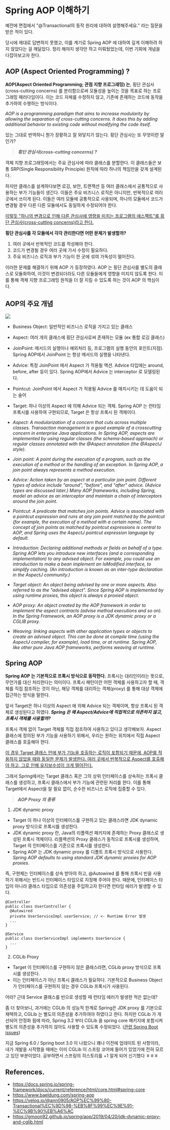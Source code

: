 # Spring AOP 이해하기

예전에 면접에서 "@Transactional의 동작 원리에 대하여 설명해주세요." 라는 질문을 받은 적이 있다.

당시에 제대로 답변하지 못했고, 이를 계기로 Spring AOP 에 대하여 깊게 이해하려 하지 않았다는 걸 깨달았다. 정리 해야지 생각만 하고 미뤄뒀었는데, 이번 기회에 개념을 다잡아보고자 한다.

## AOP (Aspect Oriented Programming) ?

**AOP(Aspect Oriented Programming; 관점 지향 프로그래밍) 는**, 횡단 관심사(cross-cutting concerns) 를 분리함으로써 모듈성을 높이는 것을 목표로 하는 프로그래밍 패러다임이다. 이는 코드 자체를 수정하지 않고, 기존에 존재하는 코드에 동작을 추가하여 수행하는 방식이다.

_AOP is a programming paradigm that aims to increase modularity by allowing the separation of cross-cutting concerns. It does this by adding additional behavior to existing code without modifying the code itself._

있는 그대로 번역하니 뭔가 장황하고 잘 와닿지가 않는다. 횡단 관심사는 또 무엇이란 말인가?

> **_횡단 관심사(cross-cutting concerns) ?_**

객체 지향 프로그래밍에서는 주요 관심사에 따라 클래스를 분할한다. 이 클래스들은 보통 SRP(Single Responsibility Principle) 원칙에 따라 하나의 책임만을 갖게 설계된다.

하지만 클래스를 설계하다보면 로깅, 보안, 트랜잭션 등 여러 클래스에서 공통적으로 사용하는 부가 기능들이 생긴다. 이들은 주요 비즈니스 로직은 아니지만, 반복적으로 여러 곳에서 쓰이게 된다. 이들은 여러 모듈에 공통적으로 사용되며, 하나의 모듈에서 코드가 변경될 경우 다른 다른 모듈에서도 동일하게 수정되어야 한다.

<u>이렇듯 "하나의 변경으로 인해 다른 관심사에 영향을 미치는 프로그램의 애스팩트"를 횡단 관심사(cross-cutting concerns)라고 한다.</u>

**횡단 관심사를 각 모듈에서 각각 관리한다면 어떤 문제가 발생할까?**

1. 여러 곳에서 반복적인 코드를 작성해야 한다.
2. 코드가 변경될 경우 여러 곳에 가서 수정이 필요하다.
3. 주요 비즈니스 로직과 부가 기능이 한 곳에 섞여 가독성이 떨어진다.

이러한 문제를 해결하기 위해 AOP 가 등장하였다.
AOP 는 횡단 관심사를 별도의 클래스로 모듈화하여, 이것이 변경되더라도 다른 모듈들에게 영향을 미치지 않도록 한다. 이를 통해 객체 지향 프로그래밍 원칙을 더 잘 지킬 수 있도록 하는 것이 AOP 의 핵심이다.

## AOP의 주요 개념

![](https://www.baeldung.com/wp-content/uploads/2017/11/Program_Execution.jpg)

- Business Object: 일반적인 비즈니스 로직을 가지고 있는 클래스
- Aspect: 여러 개의 클래스에 횡단 관심사로써 존재하는 모듈 (ex 통합 로깅 클래스)
- JoinPoint: 메서드의 실행이나 예외처리 등, 프로그램의 실행 동안의 포인트(지점). Spring AOP에서 JoinPoint 는 항상 메서드의 실행을 나타낸다.
- Advice: 특정 JoinPoint 에서 Aspect 가 적용될 액션. Advice 타입에는 around, before, after 등이 있다. Spring AOP에서 Advice 는 interceptor 로 모델링된다.
- Pointcut: JoinPoint 에서 Aspect 가 적용될 Advice 를 매치시키는 데 도움이 되는 술어
- Target: 하나 이상의 Aspect 에 의해 Advice 되는 객체. Spring AOP 는 런타임 프록시를 사용하여 구현되므로, Target 은 항상 프록시 된 객체이다.

- _Aspect: A modularization of a concern that cuts across multiple classes. Transaction management is a good example of a crosscutting concern in enterprise Java applications. In Spring AOP, aspects are implemented by using regular classes (the schema-based approach) or regular classes annotated with the @Aspect annotation (the @AspectJ style)._
- _Join point: A point during the execution of a program, such as the execution of a method or the handling of an exception. In Spring AOP, a join point always represents a method execution._
- _Advice: Action taken by an aspect at a particular join point. Different types of advice include "around", "before", and "after" advice. (Advice types are discussed later.) Many AOP frameworks, including Spring, model an advice as an interceptor and maintain a chain of interceptors around the join point._
- _Pointcut: A predicate that matches join points. Advice is associated with a pointcut expression and runs at any join point matched by the pointcut (for example, the execution of a method with a certain name). The concept of join points as matched by pointcut expressions is central to AOP, and Spring uses the AspectJ pointcut expression language by default._
- _Introduction: Declaring additional methods or fields on behalf of a type. Spring AOP lets you introduce new interfaces (and a corresponding implementation) to any advised object. For example, you could use an introduction to make a bean implement an IsModified interface, to simplify caching. (An introduction is known as an inter-type declaration in the AspectJ community.)_
- _Target object: An object being advised by one or more aspects. Also referred to as the "advised object". Since Spring AOP is implemented by using runtime proxies, this object is always a proxied object._
- _AOP proxy: An object created by the AOP framework in order to implement the aspect contracts (advise method executions and so on). In the Spring Framework, an AOP proxy is a JDK dynamic proxy or a CGLIB proxy._
- _Weaving: linking aspects with other application types or objects to create an advised object. This can be done at compile time (using the AspectJ compiler, for example), load time, or at runtime. Spring AOP, like other pure Java AOP frameworks, performs weaving at runtime._

## Spring AOP

**Spring AOP 는 기본적으로 프록시 방식으로 동작한다.** 프록시는 대리인이라는 뜻으로, 무언가를 대신 처리한다는 의미이다. 프록시 패턴이란 어떤 객체를 사용하고자 할 때, 객체를 직접 참조하는 것이 아닌, 해당 객체를 대리하는 객체(proxy) 를 통해 대상 객체에 접근하는 방식을 말한다.

앞서 Target은 하나 이상의 Aspect 에 의해 Advice 되는 객체이며, 항상 프록시 된 객체로 생성된다고 하였다. **_Spring 은 왜 Aspect/Advice에 직접적으로 의존하지 않고, 프록시 객체를 사용할까?_**

프록시 객체 없이 Target 객체를 직접 참조하여 사용하고 있다고 생각해보자. Aspect 클래스에 정의된 부가 기능을 사용하기 위해서, 우리는 원하는 위치에서 직접 Aspect 클래스를 호출해야 한다.

<u>이 경우 Target 클래스 안에 부가 기능을 호출하는 로직이 포함되기 때문에, AOP를 적용하지 않았을 때와 동일한 문제가 발생한다. 여러 곳에서 반복적으로 Aspect를 호출해야 하고, 그로 인해 유지보수성이 크게 떨어진다.</u>

그래서 Spring에서는 Target 클래스 혹은 그의 상위 인터페이스를 상속하는 프록시 클래스를 생성하고, 프록시 클래스에서 부가 기능에 관련된 처리를 한다. 이를 통해 Target에서 Aspect을 알 필요 없이, 순수한 비즈니스 로직에 집중할 수 있다.

> **_AOP Proxy 의 종류_**

1. JDK dynamic proxy

- Target 이 하나 이상의 인터페이스를 구현하고 있는 클래스라면 JDK dynamic proxy 방식으로 프록시를 생성한다.
- JDK dynamic proxy 란, Java의 리플렉션 패키지에 존재하는 Proxy 클래스로 생성된 프록시 객체이다. 리플랙션의 Proxy 클래스가 동적으로 프록시를 생성하며, Target 의 인터페이스를 기준으로 프록시를 생성한다.
- Spring AOP 는 JDK dynamic proxy 를 디폴트 프록시 방식으로 사용한다.
  _Spring AOP defaults to using standard JDK dynamic proxies for AOP proxies._

즉, 구현체는 인터페이스를 상속 받아야 하고, @Autowired 를 통해 프록시 빈을 사용하기 위해서는 반드시 인터페이스 타입으로 지정해 주어야 한다. 때문에, 인터페이스 타입이 아니라 클래스 타입으로 의존성을 주입하고자 한다면 런타임 에러가 발생할 수 있다.

```
@Controller
public class UserController {
  @Autowired
  private UserServiceImpl userService; // <- Runtime Error 발생
  ...
}

@Service
public class UserServiceImpl implements UserService {
  ...
}
```

2. CGLib Proxy

- Target 이 인터페이스를 구현하지 않은 클래스라면, CGLib proxy 방식으로 프록시를 생성한다.
- 이는 인터페이스가 아닌 프록시 클래스가 필요하다. 기본적으로 Business Object 가 인터페이스를 구현하지 않는 경우 CGLib 프록시가 사용된다.

어라? 근데 Service 클래스를 빈으로 생성할 때 런타임 에러가 발생한 적은 없는데?

좀 더 찾아보니, 과거에는 CGLib 의 성능적 한계로 Spring은 JDK proxy 를 기본으로 채택하고, CGLib 는 별도의 의존성을 추가하여야 하였다고 한다. 하지만 CGLib 가 개선되어 안정화 됨에 따라, Spring 3.2 부터 CGLib 을 spring core 패키지에 포함시켜 별도의 의존성을 추가하지 않아도 사용할 수 있도록 수정되었다. ([관련 Spring Boot issues](https://github.com/spring-projects/spring-boot/issues/8434))

지금 Spring 6.0 / Spring boot 3.0 이 나왔으니 꽤나 이전에 업데이트 된 사항이라, 내가 개발을 시작했을 때에는 이미 CGLib 이 스프링 코어에 들어가 있었기에 전혀 모르고 있던 부분이었다. 공부하면서 스프링의 히스토리를 +1 알게 되어 신기했다 ㅎㅎㅎ

## References.

- https://docs.spring.io/spring-framework/docs/current/reference/html/core.html#spring-core
- https://www.baeldung.com/spring-aop
- https://velog.io/@ann0905/AOP%EC%99%80-Transactional%EC%9D%98-%EB%8F%99%EC%9E%91-%EC%9B%90%EB%A6%AC
- https://gmoon92.github.io/spring/aop/2019/04/20/jdk-dynamic-proxy-and-cglib.html
